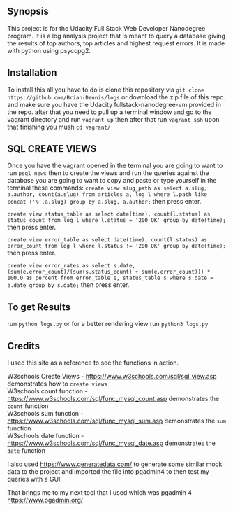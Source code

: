 ## Synopsis

This project is for the Udacity Full Stack Web Developer Nanodegree program. It is a log analysis project that is meant to query a database giving the results of top authors, top articles and highest request errors. It is made with python using psycopg2.

## Installation

To install this all you have to do is clone this repository via ```git clone https://github.com/Brian-Dennis/logs``` or download the zip file of this repo. and make sure you have the Udacity fullstack-nanodegree-vm provided in the repo. after that you need to pull up a terminal window and go to the vagrant directory and run ```vagrant up``` then after that run ```vagrant ssh``` upon that finishing you mush ```cd vagrant/```

## SQL CREATE VIEWS

Once you have the vagrant opened in the terminal you are going to want to run ```psql news``` then to create the views and run the queries against the database you are going to want to copy and paste or type yourself in the terminal these commands:
```create view slug_path as select a.slug, a.author, count(a.slug) from articles a, log l where l.path like concat ('%',a.slug) group by a.slug, a.author;``` then press enter.

```create view status_table as select date(time), count(l.status) as status_count from log l where l.status = '200 OK' group by date(time);``` then press enter.

```create view error_table as select date(time), count(l.status) as error_count from log l where l.status != '200 OK' group by date(time);``` then press enter.

```create view error_rates as select s.date, (sum(e.error_count)/(sum(s.status_count) + sum(e.error_count))) * 100.0 as percent from error_table e, status_table s where s.date = e.date group by s.date;``` then press enter.

## To get Results

run ```python logs.py``` or for a better rendering view run ```python3 logs.py```

## Credits

I used this site as a reference to see the functions in action.

W3schools Create Views - https://www.w3schools.com/sql/sql_view.asp demonstrates how to ```create views```<br>
W3schools count function - https://www.w3schools.com/sql/func_mysql_count.asp demonstrates the ```count``` function<br>
W3schools sum function - https://www.w3schools.com/sql/func_mysql_sum.asp demonstrates the ```sum``` function<br>
W3schools date function - https://www.w3schools.com/sql/func_mysql_date.asp demonstrates the <code>date</code> function<br>

I also used https://www.generatedata.com/ to generate some similar mock data to the project and imported the file into pgadmin4 to then test my queries with a GUI.

That brings me to my next tool that I used which was pgadmin 4 https://www.pgadmin.org/
